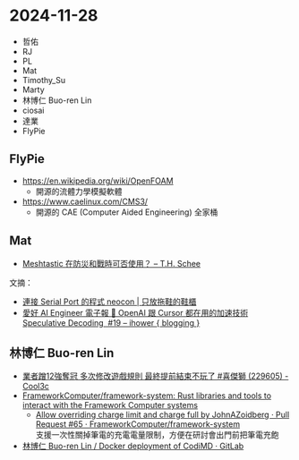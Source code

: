 # 2024-11-28

- 哲佑
- RJ
- PL
- Mat
- Timothy_Su
- Marty
- 林博仁 Buo-ren Lin
- ciosai
- 達業
- FlyPie


## FlyPie

- https://en.wikipedia.org/wiki/OpenFOAM
    - 開源的流體力學模擬軟體
- https://www.caelinux.com/CMS3/
    - 開源的 CAE (Computer Aided Engineering) 全家桶


## Mat

- [Meshtastic 在防災和戰時可否使用？ – T.H. Schee](https://blog.schee.info/2024/09/25/prototyping-meshtastic/)

文摘：

- [連接 Serial Port 的程式 neocon \| 只放拖鞋的鞋櫃](https://jchu.cc/2024/11/22-neocon.html)
- [愛好 AI Engineer 電子報 🚀 OpenAI 跟 Cursor 都在用的加速技術 Speculative Decoding  #19 – ihower { blogging }](https://ihower.tw/blog/archives/12565)


## 林博仁 Buo-ren Lin

* [業者蹭12強奪冠 多次修改遊戲規則 最終提前結束不玩了 #喜傑獅 (229605) - Cool3c](https://www.cool3c.com/article/229605)
* [FrameworkComputer/framework-system: Rust libraries and tools to interact with the Framework Computer systems](https://github.com/FrameworkComputer/framework-system)
    * [Allow overriding charge limit and charge full by JohnAZoidberg · Pull Request #65 · FrameworkComputer/framework-system](https://github.com/FrameworkComputer/framework-system/pull/65)  
      支援一次性關掉筆電的充電電量限制，方便在研討會出門前把筆電充飽
* [林博仁 Buo-ren Lin / Docker deployment of CodiMD · GitLab](https://gitlab.com/brlin/codimd-docker)


